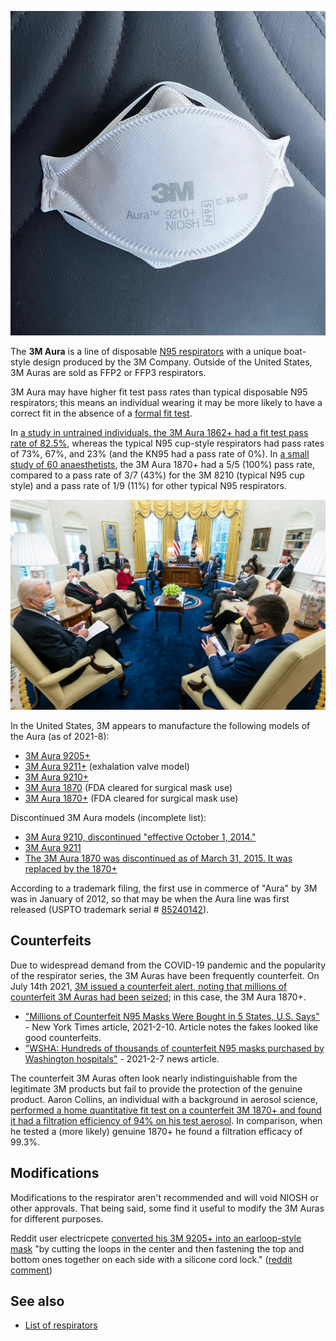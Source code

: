 ![A 3M Aura 9210+ N95. The 3M Auras are packaged flat before use; picture is of a 3M Aura after being fit to a face.](media/3m-aura-9210-plus-after-use.jpeg)

The **3M Aura** is a line of disposable [N95 respirators](/List_of_respirators) with a unique boat-style design produced by the 3M Company. Outside of the United States, 3M Auras are sold as FFP2 or FFP3 respirators.

3M Aura may have higher fit test pass rates than typical disposable N95 respirators; this means an individual wearing it may be more likely to have a correct fit in the absence of a [formal fit test](https://www.osha.gov/laws-regs/regulations/standardnumber/1910/1910.134AppA).

In [a study in untrained individuals, the 3M Aura 1862+ had a fit test pass rate of 82.5%](https://openres.ersjournals.com/content/6/4/00581-2020), whereas the typical N95 cup-style respirators had pass rates of 73%, 67%, and 23% (and the KN95 had a pass rate of 0%). In [a small study of 60 anaesthetists](https://asapublicaccess.s3-ap-southeast-2.amazonaws.com/AustralianAnaesthetist/Feature_Fittesting.pdf), the 3M Aura 1870+ had a 5/5 (100%) pass rate, compared to a pass rate of 3/7 (43%) for the 3M 8210 (typical N95 cup style) and a pass rate of 1/9 (11%) for other typical N95 respirators.

![Individuals wearing 3M Auras while meeting in the Oval Office during the COVID-19 pandemic. Photo 2021-4-19, [US government work](https://www.usa.gov/government-works) (public domain).](media/white-house-2021-4-19-3m-aura.jpg)

In the United States, 3M appears to manufacture the following models of the Aura (as of 2021-8):

-   [3M Aura 9205+](https://www.3m.com/3M/en_US/p/d/v101146024/)
-   [3M Aura 9211+](https://www.3m.co.id/3M/en_ID/p/d/v000125629/) (exhalation valve model)
-   [3M Aura 9210+](https://www.3m.co.id/3M/en_ID/p/d/v000125628/)
-   [3M Aura 1870](https://www.3m.co.id/3M/en_ID/p/d/v000057785/) (FDA cleared for surgical mask use)
-   [3M Aura 1870+](https://www.3m.co.id/3M/en_ID/p/d/v000125630/) (FDA cleared for surgical mask use)

Discontinued 3M Aura models (incomplete list):

-   [3M Aura 9210, discontinued "effective October 1, 2014."](https://www.3m.com/3M/en_US/p/d/v000057772/)
-   [3M Aura 9211](https://www.3m.com/3M/en_US/p/d/v000585713/1/)
-   [The 3M Aura 1870 was discontinued as of March 31, 2015. It was replaced by the 1870+](https://multimedia.3m.com/mws/media/1014218O/3m-respirator-1870-discontinuation-notice.pdf)

According to a trademark filing, the first use in commerce of "Aura" by 3M was in January of 2012, so that may be when the Aura line was first released (USPTO trademark serial \# [85240142](https://trademarks.justia.com/852/40/aura-85240142.html)).

## Counterfeits

Due to widespread demand from the COVID-19 pandemic and the popularity of the respirator series, the 3M Auras have been frequently counterfeit. On July 14th 2021, [3M issued a counterfeit alert, noting that millions of counterfeit 3M Auras had been seized](https://multimedia.3m.com/mws/media/1934748O/3m-counterfeit-communication-letter.pdf); in this case, the 3M Aura 1870+.

-   ["Millions of Counterfeit N95 Masks Were Bought in 5 States, U.S. Says"](https://www.nytimes.com/2021/02/10/us/n95-mask-fraud-investigation.html) - New York Times article, 2021-2-10. Article notes the fakes looked like good counterfeits.
-   ["WSHA: Hundreds of thousands of counterfeit N95 masks purchased by Washington hospitals"](https://komonews.com/news/local/wsha-hundreds-of-thousands-of-counterfeit-n95-masks-purchased-by-washington-hospitals?fbclid=IwAR1iAu3gOzDR-CUfHX-n1ciZLLAawbSysq61zAR-t2nNeH8wnxArzCrJkdg) - 2021-2-7 news article.

The counterfeit 3M Auras often look nearly indistinguishable from the legitimate 3M products but fail to provide the protection of the genuine product. Aaron Collins, an individual with a background in aerosol science, [performed a home quantitative fit test on a counterfeit 3M 1870+ and found it had a filtration efficiency of 94% on his test aerosol](https://docs.google.com/spreadsheets/d/1M0mdNLpTWEGcluK6hh5LjjcFixwmOG853Ff45d3O-L0/edit#gid=1976839763). In comparison, when he tested a (more likely) genuine 1870+ he found a filtration efficacy of 99.3%.

## Modifications

Modifications to the respirator aren't recommended and will void NIOSH or other approvals. That being said, some find it useful to modify the 3M Auras for different purposes.

Reddit user electricpete [converted his 3M 9205+ into an earloop-style mask](https://imgur.com/a/d09U4ua) "by cutting the loops in the center and then fastening the top and bottom ones together on each side with a silicone cord lock." ([reddit comment](https://www.reddit.com/r/Masks4All/comments/pniwt4/any_earloop_style_masks_with_builtin_nose_foam/hdlx9ve/?utm_source=reddit&utm_medium=web2x&context=3))

## See also

-   [List of respirators](/List_of_respirators)
